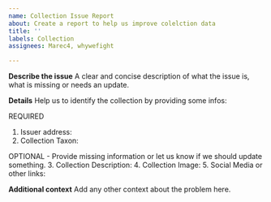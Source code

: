 ```yaml
---
name: Collection Issue Report
about: Create a report to help us improve colelction data
title: ''
labels: Collection
assignees: Marec4, whywefight

---
```


**Describe the issue**
A clear and concise description of what the issue is, what is missing or needs an update.

**Details**
Help us to identify the collection by providing some infos:

REQUIRED
1. Issuer address:
2. Collection Taxon:

OPTIONAL - Provide missing information or let us know if we should update something.
3. Collection Description: 
4. Collection Image:
5. Social Media or other links:

**Additional context**
Add any other context about the problem here.
